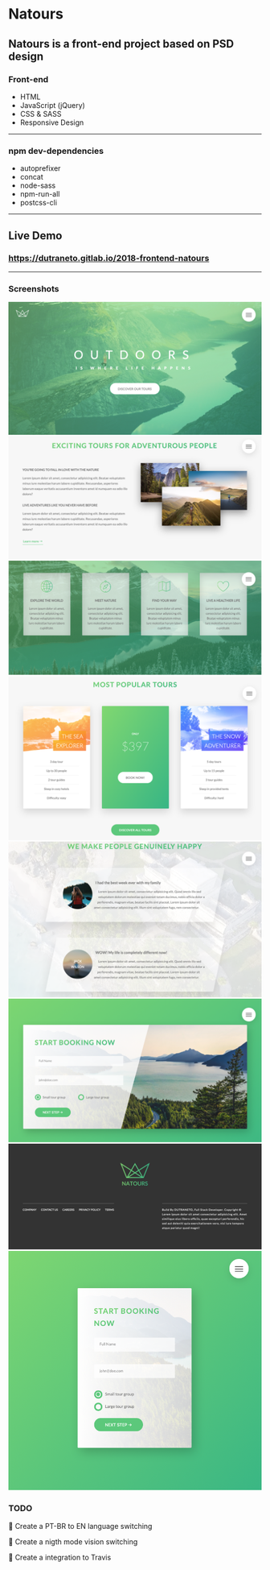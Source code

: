 # Natours

## Natours is a front-end project based on PSD design

### Front-end

- HTML
- JavaScript (jQuery)
- CSS & SASS
- Responsive Design

---

### npm dev-dependencies

- autoprefixer
- concat
- node-sass
- npm-run-all
- postcss-cli

---

## Live Demo

### https://dutraneto.gitlab.io/2018-frontend-natours

---

### Screenshots

![](front-end/header.png)
![](front-end/info.png)
![](front-end/desc.png)
![](front-end/prices.png)
![](front-end/testmonials.png)
![](front-end/book.png)
![](front-end/footer.png)
![](front-end/responsive.png)

### TODO

🔘 Create a PT-BR to EN language switching

🔘 Create a nigth mode vision switching

🔘 Create a integration to Travis
